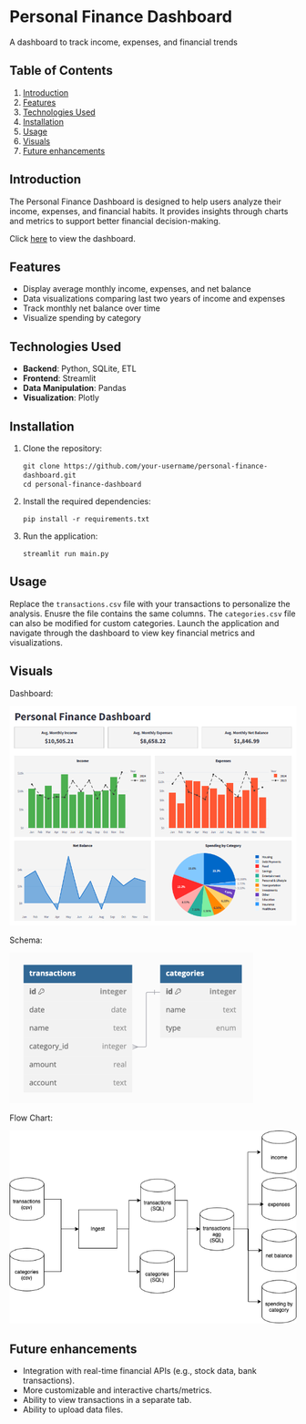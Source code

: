 # Personal Finance Dashboard
A dashboard to track income, expenses, and financial trends

## Table of Contents
1. [Introduction](#introduction)
2. [Features](#features)
3. [Technologies Used](#technologies-used)
4. [Installation](#installation)
5. [Usage](#usage)
6. [Visuals](#visuals)
7. [Future enhancements](#future-enhancements)

## Introduction
The Personal Finance Dashboard is designed to help users analyze their income, expenses, and financial habits. It provides insights through charts and metrics to support better financial decision-making.

Click [here](https://personal-finance-dashboard-dl.streamlit.app/) to view the dashboard.

## Features
- Display average monthly income, expenses, and net balance
- Data visualizations comparing last two years of income and expenses
- Track monthly net balance over time
- Visualize spending by category

## Technologies Used
- **Backend**: Python, SQLite, ETL
- **Frontend**: Streamlit
- **Data Manipulation**: Pandas
- **Visualization**: Plotly

## Installation
1. Clone the repository:
    ```
    git clone https://github.com/your-username/personal-finance-dashboard.git
    cd personal-finance-dashboard
    ```
2. Install the required dependencies:
    ```
    pip install -r requirements.txt
    ```
3. Run the application:
    ```
    streamlit run main.py
    ```

## Usage
Replace the `transactions.csv` file with your transactions to personalize the analysis. Enusre the file contains the same columns. The `categories.csv` file can also be modified for custom categories. Launch the application and navigate through the dashboard to view key financial metrics and visualizations.

## Visuals
Dashboard:

![Dashboard](/images/dashboard.png)

Schema:

![Schema](/images/schema.png)

Flow Chart:

![Flow Chart](/images/flow-chart.png)

## Future enhancements
- Integration with real-time financial APIs (e.g., stock data, bank transactions).
- More customizable and interactive charts/metrics.
- Ability to view transactions in a separate tab.
- Ability to upload data files.
